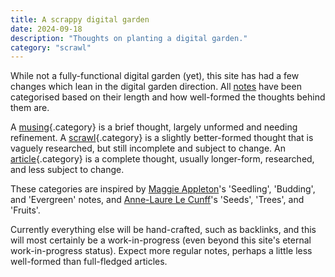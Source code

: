 ```yaml
---
title: A scrappy digital garden
date: 2024-09-18
description: "Thoughts on planting a digital garden."
category: "scrawl"
---
```


While not a fully-functional digital garden (yet), this site has had a few changes which lean in the digital garden direction. All [notes](/notes) have been categorised based on their length and how well-formed the thoughts behind them are.

A [musing](/notes/musings){.category} is a brief thought, largely unformed and needing refinement. A [scrawl](/notes/scrawls){.category} is a slightly better-formed thought that is vaguely researched, but still incomplete and subject to change. An [article](/notes/articles){.category} is a complete thought, usually longer-form, researched, and less subject to change.

These categories are inspired by [Maggie Appleton](https://maggieappleton.com/garden-history)'s 'Seedling', 'Budding', and 'Evergreen' notes, and [Anne-Laure Le Cunff](https://www.mentalnodes.com/a-gardening-guide-for-your-mind)'s 'Seeds', 'Trees', and 'Fruits'. 

Currently everything else will be hand-crafted, such as backlinks, and this will most certainly be a work-in-progress (even beyond this site's eternal work-in-progress status). Expect more regular notes, perhaps a little less well-formed than full-fledged articles.
